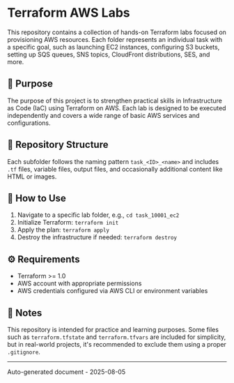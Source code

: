 # Terraform AWS Labs

This repository contains a collection of hands-on Terraform labs focused on provisioning AWS resources. Each folder represents an individual task with a specific goal, such as launching EC2 instances, configuring S3 buckets, setting up SQS queues, SNS topics, CloudFront distributions, SES, and more.

## 📌 Purpose

The purpose of this project is to strengthen practical skills in Infrastructure as Code (IaC) using Terraform on AWS. Each lab is designed to be executed independently and covers a wide range of basic AWS services and configurations.

## 📁 Repository Structure

Each subfolder follows the naming pattern `task_<ID>_<name>` and includes `.tf` files, variable files, output files, and occasionally additional content like HTML or images.

## 🚀 How to Use

1. Navigate to a specific lab folder, e.g., `cd task_10001_ec2`
2. Initialize Terraform: `terraform init`
3. Apply the plan: `terraform apply`
4. Destroy the infrastructure if needed: `terraform destroy`

## ⚙️ Requirements

- Terraform >= 1.0
- AWS account with appropriate permissions
- AWS credentials configured via AWS CLI or environment variables

## 📝 Notes

This repository is intended for practice and learning purposes. Some files such as `terraform.tfstate` and `terraform.tfvars` are included for simplicity, but in real-world projects, it's recommended to exclude them using a proper `.gitignore`.

---

Auto-generated document - 2025-08-05
